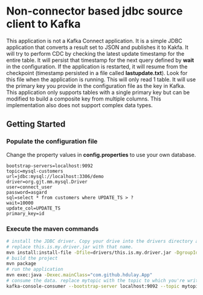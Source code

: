 # Non-connector based jdbc source client to Kafka

This application is not a Kafka Connect application. It is a simple JDBC application that converts a result set to JSON and publishes it to Kakfa. It will try to perform CDC by checking the latest update timestamp for the entire table. It will persist that timestamp for the next query defined by **wait** in the configuration. If the application is restarted, it will resume from the checkpoint (timestamp persisted in a file called **lastupdate.txt**). Look for this file when the application is running. This will only read 1 table. It will use the primary key you provide in the configuration file as the key in Kafka. This application only supports tables with a single primary key but can be modified to build a composite key from multiple columns. This implementation also does not support complex data types.

## Getting Started

### Populate the configuration file

Change the property values in **config.properties** to use your own database.

```properties
bootstrap-servers=localhost:9092
topic=mysql-customers
url=jdbc:mysql://localhost:3306/demo
driver=org.gjt.mm.mysql.Driver
user=connect_user
password=asgard
sql=select * from customers where UPDATE_TS > ?
wait=10000
update_col=UPDATE_TS
primary_key=id

```

### Execute the maven commands

```bash
# install the JDBC driver. Copy your drive into the drivers directory and 
# replace this.is.my.driver.jar with that name.
mvn install:install-file -Dfile=drivers/this.is.my.driver.jar -DgroupId=jdbc.source.kafka -DartifactId=not.a.connector -Dversion=1 -Dpackaging=jar
# build the project
mvn package
# run the application
mvn exec:java -Dexec.mainClass="com.github.hdulay.App"
# consume the data. replace mytopic with the topic to which you're writing
kafka-console-consumer --bootstrap-server localhost:9092 --topic mytopic
```
